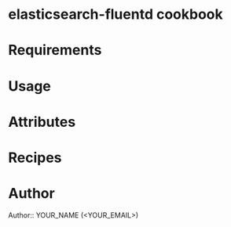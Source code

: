 # elasticsearch-fluentd cookbook

# Requirements

# Usage

# Attributes

# Recipes

# Author

Author:: YOUR_NAME (<YOUR_EMAIL>)

